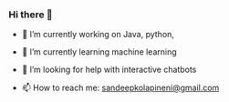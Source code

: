 ### Hi there 👋




- 🔭 I’m currently working on Java, python, 
- 🌱 I’m currently learning machine learning 
- 🤔 I’m looking for help with interactive chatbots

- 📫 How to reach me: sandeepkolapineni@gmail.com



